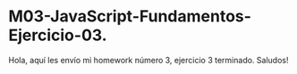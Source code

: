 # M03-JavaScript-Fundamentos-Ejercicio-03.
Hola, aquí les envío mi homework número 3, ejercicio 3 terminado. Saludos!
